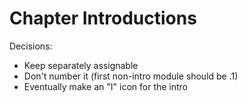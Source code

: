 # Chapter Introductions

Decisions:
- Keep separately assignable
- Don't number it (first non-intro module should be .1)
- Eventually make an "I" icon for the intro

